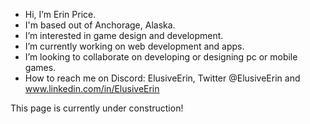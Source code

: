 - Hi, I’m Erin Price.
- I'm based out of Anchorage, Alaska. 
- I’m interested in game design and development.
- I’m currently working on web development and apps.
- I’m looking to collaborate on developing or designing pc or mobile games. 
- How to reach me on Discord: ElusiveErin, Twitter @ElusiveErin and www.linkedin.com/in/ElusiveErin

This page is currently under construction!

<!---
This is a ✨ special ✨ repository because its `README.md` (this file) appears on your GitHub profile.
You can click the Preview link to take a look at your changes.
--->

